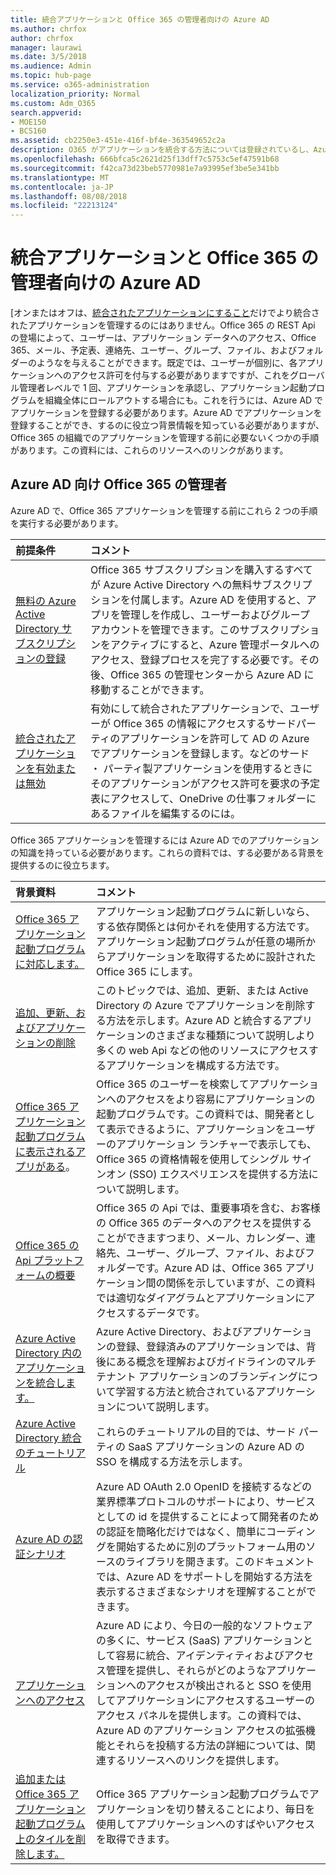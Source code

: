 ```yaml
---
title: 統合アプリケーションと Office 365 の管理者向けの Azure AD
ms.author: chrfox
author: chrfox
manager: laurawi
ms.date: 3/5/2018
ms.audience: Admin
ms.topic: hub-page
ms.service: o365-administration
localization_priority: Normal
ms.custom: Adm_O365
search.appverid:
- MOE150
- BCS160
ms.assetid: cb2250e3-451e-416f-bf4e-363549652c2a
description: O365 がアプリケーションを統合する方法については登録されているし、Azure AD で管理されています。
ms.openlocfilehash: 666bfca5c2621d25f13dff7c5753c5ef47591b68
ms.sourcegitcommit: f42ca73d23beb5770981e7a93995ef3be5e341bb
ms.translationtype: MT
ms.contentlocale: ja-JP
ms.lasthandoff: 08/08/2018
ms.locfileid: "22213124"
---
```

# <a name="integrated-apps-and-azure-ad-for-office-365-administrators"></a>統合アプリケーションと Office 365 の管理者向けの Azure AD

[オンまたはオフは、[統合されたアプリケーションにすること](https://support.office.com/article/7e453a40-66df-44ab-92a1-96786cb7fb34#__toc379982114)だけでより統合されたアプリケーションを管理するのにはありません。Office 365 の REST Api の登場によって、ユーザーは、アプリケーション データへのアクセス、Office 365、メール、予定表、連絡先、ユーザー、グループ、ファイル、およびフォルダーのようなを与えることができます。既定では、ユーザーが個別に、各アプリケーションへのアクセス許可を付与する必要がありますですが、これをグローバル管理者レベルで 1 回、アプリケーションを承認し、アプリケーション起動プログラムを組織全体にロールアウトする場合にも。これを行うには、Azure AD でアプリケーションを登録する必要があります。Azure AD でアプリケーションを登録することができ、するのに役立つ背景情報を知っている必要がありますが、Office 365 の組織でのアプリケーションを管理する前に必要ないくつかの手順があります。この資料には、これらのリソースへのリンクがあります。
  
## <a name="azure-ad-resources-for-office-365-admins"></a>Azure AD 向け Office 365 の管理者

Azure AD で、Office 365 アプリケーションを管理する前にこれら 2 つの手順を実行する必要があります。
  
|**前提条件**|**コメント**|
|:-----|:-----|
|[無料の Azure Active Directory サブスクリプションの登録](https://go.microsoft.com/fwlink/?LinkId=617127) <br/> |Office 365 サブスクリプションを購入するすべてが Azure Active Directory への無料サブスクリプションを付属します。Azure AD を使用すると、アプリを管理しを作成し、ユーザーおよびグループ アカウントを管理できます。このサブスクリプションをアクティブにすると、Azure 管理ポータルへのアクセス、登録プロセスを完了する必要です。その後、Office 365 の管理センターから Azure AD に移動することができます。  <br/> |
|[統合されたアプリケーションを有効または無効](https://support.office.com/article/7e453a40-66df-44ab-92a1-96786cb7fb34#__toc379982114) <br/> |有効にして統合されたアプリケーションで、ユーザーが Office 365 の情報にアクセスするサードパーティのアプリケーションを許可して AD の Azure でアプリケーションを登録します。などのサード ・ パーティ製アプリケーションを使用するときにそのアプリケーションがアクセス許可を要求の予定表にアクセスして、OneDrive の仕事フォルダーにあるファイルを編集するのには。  <br/> |
   
Office 365 アプリケーションを管理するには Azure AD でのアプリケーションの知識を持っている必要があります。これらの資料では、する必要がある背景を提供するのに役立ちます。
  
|**背景資料**|**コメント**|
|:-----|:-----|
|[Office 365 アプリケーション起動プログラムに対応します。](https://support.office.com/article/79f12104-6fed-442f-96a0-eb089a3f476a) <br/> |アプリケーション起動プログラムに新しいなら、する依存関係とは何かそれを使用する方法です。アプリケーション起動プログラムが任意の場所からアプリケーションを取得するために設計された Office 365 にします。  <br/> |
|[追加、更新、およびアプリケーションの削除](https://go.microsoft.com/fwlink/?LinkId=617137) <br/> |このトピックでは、追加、更新、または Active Directory の Azure でアプリケーションを削除する方法を示します。Azure AD と統合するアプリケーションのさまざまな種類について説明しより多くの web Api などの他のリソースにアクセスするアプリケーションを構成する方法です。  <br/> |
|[Office 365 アプリケーション起動プログラムに表示されるアプリがある](https://go.microsoft.com/fwlink/?LinkId=617138)。  <br/> |Office 365 のユーザーを検索してアプリケーションへのアクセスをより容易にアプリケーションの起動プログラムです。この資料では、開発者として表示できるように、アプリケーションをユーザーのアプリケーション ランチャーで表示しても、Office 365 の資格情報を使用してシングル サインオン (SSO) エクスペリエンスを提供する方法について説明します。  <br/> |
|[Office 365 の Api プラットフォームの概要](https://go.microsoft.com/fwlink/?LinkId=617140) <br/> |Office 365 の Api では、重要事項を含む、お客様の Office 365 のデータへのアクセスを提供することができますつまり、メール、カレンダー、連絡先、ユーザー、グループ、ファイル、およびフォルダーです。Azure AD は、Office 365 アプリケーション間の関係を示していますが、この資料では適切なダイアグラムとアプリケーションにアクセスするデータです。  <br/> |
|[Azure Active Directory 内のアプリケーションを統合します。](https://go.microsoft.com/fwlink/?LinkId=617141) <br/> | Azure Active Directory、およびアプリケーションの登録、登録済みのアプリケーションでは、背後にある概念を理解およびガイドラインのマルチ テナント アプリケーションのブランディングについて学習する方法と統合されているアプリケーションについて説明します。  <br/> |
|[Azure Active Directory 統合のチュートリアル](https://go.microsoft.com/fwlink/?LinkId=617144) <br/> |これらのチュートリアルの目的では、サード パーティの SaaS アプリケーションの Azure AD の SSO を構成する方法を示します。  <br/> |
|[Azure AD の認証シナリオ](https://go.microsoft.com/fwlink/?LinkId=617145) <br/> |Azure AD OAuth 2.0 OpenID を接続するなどの業界標準プロトコルのサポートにより、サービスとしての id を提供することによって開発者のための認証を簡略化だけではなく、簡単にコーディングを開始するために別のプラットフォーム用のソースのライブラリを開きます。このドキュメントでは、Azure AD をサポートしを開始する方法を表示するさまざまなシナリオを理解することができます。  <br/> |
|[アプリケーションへのアクセス](https://go.microsoft.com/fwlink/?LinkId=617146) <br/> |Azure AD により、今日の一般的なソフトウェアの多くに、サービス (SaaS) アプリケーションとして容易に統合、アイデンティティおよびアクセス管理を提供し、それらがどのようなアプリケーションへのアクセスが検出されると SSO を使用してアプリケーションにアクセスするユーザーのアクセス パネルを提供します。この資料では、Azure AD のアプリケーション アクセスの拡張機能とそれらを投稿する方法の詳細については、関連するリソースへのリンクを提供します。  <br/> |
|[追加または Office 365 アプリケーション起動プログラム上のタイルを削除します。](https://support.office.com/article/0b71362d-ce56-4d21-9b2f-bdb750a82b81) <br/> |Office 365 アプリケーション起動プログラムでアプリケーションを切り替えることにより、毎日を使用してアプリケーションへのすばやいアクセスを取得できます。  <br/> |
   

